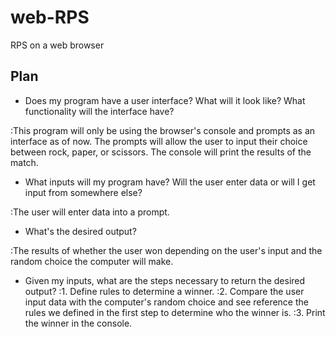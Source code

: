 # web-RPS
RPS on a web browser

## Plan
- Does my program have a user interface? What will it look like? What functionality will the interface have?

:This program will only be using the browser's console and prompts as an interface as of now. 
The prompts will allow the user to input their choice between rock, paper, or scissors. The console 
will print the results of the match.

- What inputs will my program have? Will the user enter data or will I get input from somewhere else?

:The user will enter data into a prompt.

- What's the desired output?

:The results of whether the user won depending on the user's input and the random choice the computer 
will make.

- Given my inputs, what are the steps necessary to return the desired output?
:1. Define rules to determine a winner.
:2. Compare the user input data with the computer's random choice and see reference the rules we defined in the first step to determine who the winner is.
:3. Print the winner in the console.
